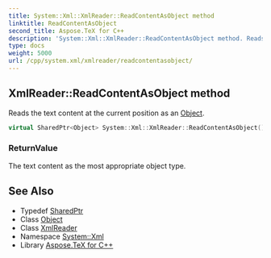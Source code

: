 ```yaml
---
title: System::Xml::XmlReader::ReadContentAsObject method
linktitle: ReadContentAsObject
second_title: Aspose.TeX for C++
description: 'System::Xml::XmlReader::ReadContentAsObject method. Reads the text content at the current position as an Object in C++.'
type: docs
weight: 5000
url: /cpp/system.xml/xmlreader/readcontentasobject/
---
```

## XmlReader::ReadContentAsObject method


Reads the text content at the current position as an [Object](../../../system/object/).

```cpp
virtual SharedPtr<Object> System::Xml::XmlReader::ReadContentAsObject()
```


### ReturnValue

The text content as the most appropriate object type.

## See Also

* Typedef [SharedPtr](../../../system/sharedptr/)
* Class [Object](../../../system/object/)
* Class [XmlReader](../)
* Namespace [System::Xml](../../)
* Library [Aspose.TeX for C++](../../../)
